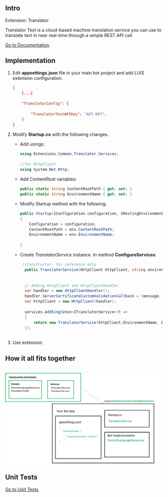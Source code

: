 ## Intro

Extension: Translator

Translator Text is a cloud-based machine translation service you can use to translate text in near real-time through a simple REST API call.

<a href="https://azure.microsoft.com/en-us/services/cognitive-services/language-understanding-intelligent-service" target="_blank">Go to Documentation</a>.

## Implementation

1. Edit __appsettings.json__ file in your main bot project and add LUIS extension configuration.

    ```json 
    {
        [...]

        "TranslatorConfig": {

            "TranslatorTextAPIKey": "API-KEY",       
        }
    }
    ```

2. Modify __Startup.cs__ with the following changes.

    - Add usings:
        ```csharp
        using Extensions.Common.Translator.Services;
        
        //for HttpClient
        using System.Net.Http;

        ```
    - Add ContentRoot variables:
         ```csharp
        public static string ContentRootPath { get; set; }  
        public static string EnvironmentName { get; set; }
      
        ```
    -  Modify Startup method with the following:
        ```csharp
        public Startup(IConfiguration configuration, IHostingEnvironment env)
        {
            Configuration = configuration;
            ContentRootPath = env.ContentRootPath;
            EnvironmentName = env.EnvironmentName;

        }
        ```
    - Create *TranslatorService* instance. In method __ConfigureServices__:
      ```c#   
       //Constructor- for reference only           
        public TranslatorService(HttpClient httpClient, string environmentName, string contentRootPath)

       
        // Adding HttpClient and HttpClientHandler
        var handler = new HttpClientHandler();
        handler.ServerCertificateCustomValidationCallback = (message, cert, chain, errors) => true;      
        var httpClient = new HttpClient(handler);

        services.AddSingleton<ITranslatorService>(t =>
        {
            return new TranslatorService(httpClient,EnvironmentName, ContentRootPath);
        });
        
3. Use extension.

## How it all fits together

<br />
<div style="text-align:center">
    <img src="../../resources/images/translator-architecture.png" width="600" />
</div>

## Unit Tests 

<a href="https://github.com/robece/bot-extensions/blob/master/source/Extensions.Tests/TranslatorServiceTest.cs" target="_blank">Go to Unit Tests</a>.